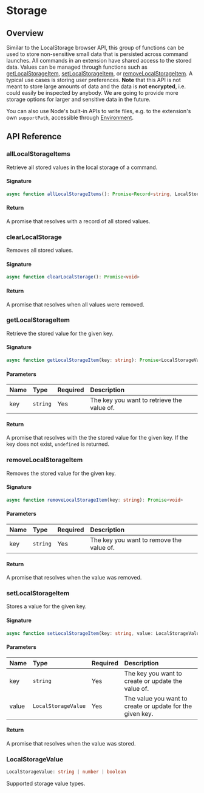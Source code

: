 # Storage

## Overview

Similar to the LocalStorage browser API, this group of functions can be used to store non-sensitive small data that is persisted across command launches. All commands in an extension have shared access to the stored data. Values can be managed through functions such as [getLocalStorageItem](#getLocalStorageItem), [setLocalStorageItem](#setLocalStorageItem), or [removeLocalStorageItem](#removeLocalStorageItem). A typical use cases is storing user preferences. **Note** that this API is not meant to store large amounts of data and the data is **not encrypted**, i.e. could easily be inspected by anybody. We are going to provide more storage options for larger and sensitive data in the future.

You can also use Node's built-in APIs to write files, e.g. to the extension's own `supportPath`, accessible through [Environment](../api-reference/environment.md).

## API Reference

### allLocalStorageItems

Retrieve all stored values in the local storage of a command.

#### Signature

```typescript
async function allLocalStorageItems(): Promise<Record<string, LocalStorageValue>>
```

#### Return

A promise that resolves with a record of all stored values.

### clearLocalStorage

Removes all stored values.

#### Signature

```typescript
async function clearLocalStorage(): Promise<void>
```

#### Return

A promise that resolves when all values were removed.

### getLocalStorageItem

Retrieve the stored value for the given key.

#### Signature

```typescript
async function getLocalStorageItem(key: string): Promise<LocalStorageValue | undefined>
```

#### Parameters

| Name | Type | Required | Description |
| :--- | :--- | :--- | :--- |
| key | `string` | Yes | The key you want to retrieve the value of. |

#### Return

A promise that resolves with the the stored value for the given key. If the key does not exist, `undefined` is returned.

### removeLocalStorageItem

Removes the stored value for the given key.

#### Signature

```typescript
async function removeLocalStorageItem(key: string): Promise<void>
```

#### Parameters

| Name | Type | Required | Description |
| :--- | :--- | :--- | :--- |
| key | `string` | Yes | The key you want to remove the value of. |

#### Return

A promise that resolves when the value was removed.

### setLocalStorageItem

Stores a value for the given key.

#### Signature

```typescript
async function setLocalStorageItem(key: string, value: LocalStorageValue): Promise<void>
```

#### Parameters

| Name | Type | Required | Description |
| :--- | :--- | :--- | :--- |
| key | `string` | Yes | The key you want to create or update the value of. |
| value | `LocalStorageValue` | Yes | The value you want to create or update for the given key. |

#### Return

A promise that resolves when the value was stored.

### LocalStorageValue

```typescript
LocalStorageValue: string | number | boolean
```

Supported storage value types.
